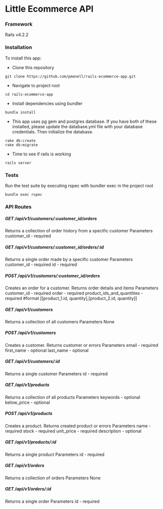 # Little Ecommerce API

### Framework

Rails v4.2.2

### Installation
To install this app:

* Clone this repository
```
git clone https://github.com/pmonell/rails-ecommerce-app.git
```
* Navigate to project root
```
cd rails-ecommerce-app
```
* Install dependencies using bundler
```
bundle install
```
* This app uses pg gem and postgres database. If you have both of these installed, please update the database.yml file with your database credentials. Then initialize the database.
```
rake db:create
rake db:migrate
```
* Time to see if rails is working
```
rails server
```

### Tests
Run the test suite by executing rspec with bundler exec in the project root
```
bundle exec rspec
```

### API Routes
##### GET  /api/v1/customers/:customer_id/orders
Returns a collection of order history from a specific customer
Parameters
customer_id - required

##### GET  /api/v1/customers/:customer_id/orders/:id
Returns a single order made by a specific customer
Parameters
customer_id - required
id - required

##### POST /api/v1/customers/:customer_id/orders
Creates an order for a customer. Returns order details and items
Parameters
customer_id - required
order - required
  product_ids_and_quantities - required 
  #format [[product_1.id, quantity],[product_2.id, quantity]]

##### GET  /api/v1/customers
Returns a collection of all customers
Parameters
None

##### POST /api/v1/customers
Creates a customer. Returns customer or errors
Parameters
email - required
first_name - optional
last_name - optional

##### GET  /api/v1/customers/:id
Returns a single customer
Parameters
id - required

##### GET  /api/v1/products
Returns a collection of all products
Parameters
keywords - optional
below_price - optional

##### POST /api/v1/products
Creates a product. Returns created product or errors
Parameters
name - required
stock - required
unit_price - required
description - optional

##### GET  /api/v1/products/:id
Returns a single product
Parameters
id - required

##### GET  /api/v1/orders
Returns a collection of orders
Parameters
None

##### GET  /api/v1/orders/:id
Returns a single order
Parameters
id - required

